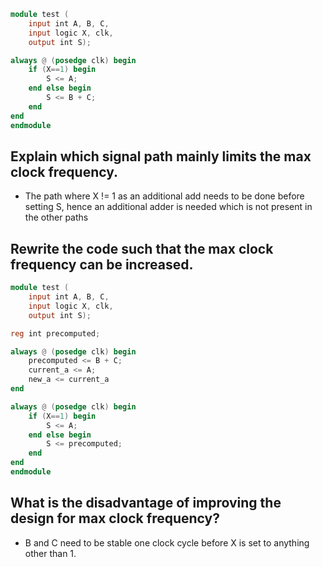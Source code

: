 ```verilog
module test (
    input int A, B, C,
    input logic X, clk,
    output int S);

always @ (posedge clk) begin
    if (X==1) begin
        S <= A;
    end else begin
        S <= B + C;
    end
end
endmodule
```

## Explain which signal path mainly limits the max clock frequency.
* The path where X != 1 as an additional add needs to be done before setting S, hence an additional adder is needed which is not present in the other paths

## Rewrite the code such that the max clock frequency can be increased.
```verilog
module test (
    input int A, B, C,
    input logic X, clk,
    output int S);

reg int precomputed;

always @ (posedge clk) begin
	precomputed <= B + C;
	current_a <= A;
	new_a <= current_a
end

always @ (posedge clk) begin
    if (X==1) begin
        S <= A;
    end else begin
        S <= precomputed;
    end
end
endmodule
```

## What is the disadvantage of improving the design for max clock frequency?
* B and C need to be stable one clock cycle before X is set to anything other than 1.
